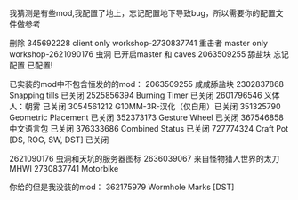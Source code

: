 我猜测是有些mod,我配置了地上，忘记配置地下导致bug，所以需要你的配置文件做参考

删除  345692228   client only
workshop-2730837741   重击者  master only
workshop-2621090176   虫洞    已开启master 和 caves
2063509255       舔盐块  忘记配置   已配置!

已实装的mod中不包含恒发的的mod：
2063509255   咸咸舔盐块
2302837868   Snapping tills  已关闭
2525856394   Burning Timer   已关闭
2601796546   义体人：朝雾    已关闭
3054561212   G10MM-3R-汉化（仅自用）已关闭
351325790    Geometric Placement  已关闭
352373173    Gesture Wheel    已关闭
367546858    中文语言包    已关闭
376333686    Combined Status   已关闭
727774324    Craft Pot [DS, ROG, SW, DST]  已关闭

2621090176   虫洞和天坑的服务器图标
2636039067   来自怪物猎人世界的太刀 MHWI
2730837741   Motorbike   


你给的但是我没装的mod：
362175979   Wormhole Marks [DST]
 

